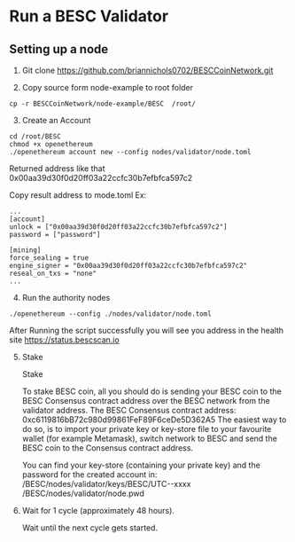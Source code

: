 # Run a BESC Validator
## Setting up a node
1. Git clone https://github.com/briannichols0702/BESCCoinNetwork.git

2. Copy source form node-example to root folder
```
cp -r BESCCoinNetwork/node-example/BESC  /root/
```
3. Create an Account

```
cd /root/BESC
chmod +x openethereum
./openethereum account new --config nodes/validator/node.toml
```
Returned address like that 0x00aa39d30f0d20ff03a22ccfc30b7efbfca597c2

Copy result address to mode.toml
Ex:
```
...
[account]
unlock = ["0x00aa39d30f0d20ff03a22ccfc30b7efbfca597c2"]
password = ["password"]

[mining]
force_sealing = true
engine_signer = "0x00aa39d30f0d20ff03a22ccfc30b7efbfca597c2"
reseal_on_txs = "none"
...
```
4. Run the authority nodes
```
./openethereum --config ./nodes/validator/node.toml
```
After Running the script successfully you will see you address in the health site https://status.bescscan.io

5. Stake

    Stake

    To stake BESC coin, all you should do is sending your BESC coin to the BESC Consensus contract address over the BESC network from the validator address.
    The BESC Consensus contract address: 0xc6119816bB72c980d99861FeF89F6ceDe5D362A5
    The easiest way to do so, is to import your private key or key-store file to your favourite wallet (for example Metamask), switch network to BESC and send the BESC coin to the Consensus contract address.

    You can find your key-store (containing your private key) and the password for the created account in:
    /BESC/nodes/validator/keys/BESC/UTC--xxxx
    /BESC/nodes/validator/node.pwd

6. Wait for 1 cycle (approximately 48 hours).

    Wait until the next cycle gets started.
